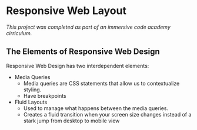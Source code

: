 # Responsive Web Layout
*This project was completed as part of an immersive code academy cirriculum.* 

## The Elements of Responsive Web Design
Responsive Web Design has two interdependent elements:
* Media Queries
    * Media queries are CSS statements that allow us to contextualize styling.
    * Have breakpoints 
* Fluid Layouts
    * Used to manage what happens between the media queries. 
    * Creates a fluid transition when your screen size changes instead of a stark jump from desktop to mobile view


